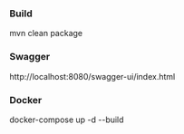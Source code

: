 ### Build

mvn clean package

### Swagger

http://localhost:8080/swagger-ui/index.html

### Docker

docker-compose up -d --build